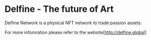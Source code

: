 # Delfine - The future of Art

Delfine Network is a physical NFT network to trade passion assets. 

For more infomration please refer to the website[http://delfine.global]

